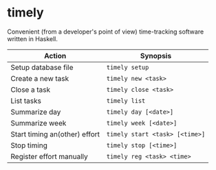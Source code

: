 # timely

Convenient (from a developer's point of view) time-tracking software written in Haskell.

| Action                            | Synopsis                         |
| --------------------------------- | -------------------------------- |
| Setup database file               | `timely setup`                   |
| Create a new task                 | `timely new <task>`              |
| Close a task                      | `timely close <task>`            |
| List tasks                        | `timely list`                    |
| Summarize day                     | `timely day [<date>]`            |
| Summarize week                    | `timely week [<date>]`           |
| Start timing an(other) effort     | `timely start <task> [<time>]`   |
| Stop timing                       | `timely stop [<time>]`           |
| Register effort manually          | `timely reg <task> <time>`       |
